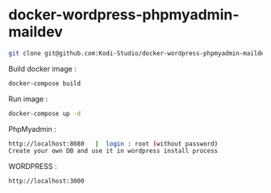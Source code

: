# docker-wordpress-phpmyadmin-maildev
```sh
git clone git@github.com:Kodi-Studio/docker-wordpress-phpmyadmin-maildev-.git
```
Build docker image :
```sh
docker-compose build
```
Run image :
```sh
docker-compose up -d
```
PhpMyadmin :

```sh
http://localhost:8080   |  login : root (without password)
Create your own DB and use it in wordpress install process
```
WORDPRESS :

```sh
http://localhost:3000
```

